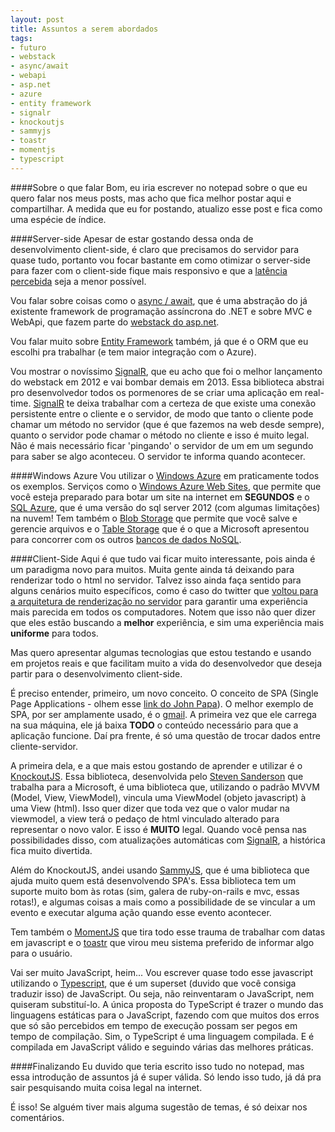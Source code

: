 ```yaml
---
layout: post
title: Assuntos a serem abordados
tags:
- futuro
- webstack
- async/await
- webapi
- asp.net
- azure
- entity framework
- signalr
- knockoutjs
- sammyjs
- toastr
- momentjs
- typescript
---
```


####Sobre o que falar
Bom, eu iria escrever no notepad sobre o que eu quero falar nos meus posts, mas acho que fica melhor postar aqui e compartilhar. A medida que eu for postando, atualizo esse post e fica como uma espécie de índice.<!--break-->

####Server-side
Apesar de estar gostando dessa onda de desenvolvimento client-side, é claro que precisamos do servidor para quase tudo, portanto vou focar bastante em como otimizar o server-side para fazer com o client-side fique mais responsivo e que a [latência percebida](http://www.codeofhonor.com/blog/reducing-perceived-latency) seja a menor possível.

Vou falar sobre coisas como o [async / await](http://msdn.microsoft.com/en-us/library/vstudio/hh191443.aspx), que é uma abstração do já existente framework de programação assíncrona do .NET e sobre MVC e WebApi, que fazem parte do [webstack do asp.net](http://aspnetwebstack.codeplex.com/).

Vou falar muito sobre [Entity Framework](http://entityframework.codeplex.com/) também, já que é o ORM que eu escolhi pra trabalhar (e tem maior integração com o Azure).

Vou mostrar o novíssimo [SignalR](http://www.asp.net/signalr), que eu acho que foi o melhor lançamento do webstack em 2012 e vai bombar demais em 2013. Essa biblioteca abstrai pro desenvolvedor todos os pormenores de se criar uma aplicação em real-time. [SignalR](http://www.asp.net/signalr) te deixa trabalhar com a certeza de que existe uma conexão persistente entre o cliente e o servidor, de modo que tanto o cliente pode chamar um método no servidor (que é que fazemos na web desde sempre), quanto o servidor pode chamar o método no cliente e isso é muito legal. Não é mais necessário ficar 'pingando' o servidor de um em um segundo para saber se algo aconteceu. O servidor te informa quando acontecer.

####Windows Azure
Vou utilizar o [Windows Azure](http://www.windowsazure.com) em praticamente todos os exemplos.
Serviços como o [Windows Azure Web Sites](http://www.windowsazure.com/home/features/web-sites/), que permite que você esteja preparado para botar um site na internet em **SEGUNDOS** e o [SQL Azure](http://www.windowsazure.com/pt-br/home/features/data-management/), que é uma versão do sql server 2012 (com algumas limitações) na nuvem!
Tem também o [Blob Storage](http://www.windowsazure.com/en-us/develop/net/how-to-guides/blob-storage/) que permite que você salve e gerencie arquivos e o [Table Storage](http://www.windowsazure.com/en-us/develop/net/how-to-guides/table-services/) que é o que a Microsoft apresentou para concorrer com os outros [bancos de dados NoSQL](http://nosql-database.org/).

####Client-Side
Aqui é que tudo vai ficar muito interessante, pois ainda é um paradigma novo para muitos. Muita gente ainda tá deixando para renderizar todo o html no servidor. Talvez isso ainda faça sentido para alguns cenários muito específicos, como é caso do twitter que [voltou para a arquitetura de renderização no servidor](http://engineering.twitter.com/2012/05/improving-performance-on-twittercom.html) para garantir uma experiência mais parecida em todos os computadores. Notem que isso não quer dizer que eles estão buscando a **melhor** experiência, e sim uma experiência mais **uniforme** para todos.

Mas quero apresentar algumas tecnologias que estou testando e usando em projetos reais e que facilitam muito a vida do desenvolvedor que deseja partir para o desenvolvimento client-side.

É preciso entender, primeiro, um novo conceito. O conceito de SPA (Single Page Applications - olhem esse [link do John Papa](http://www.johnpapa.net/building-single-page-apps-with-knockout-jquery-and-web-api-ndash-the-story-begins/)).
O melhor exemplo de SPA, por ser amplamente usado, é o [gmail](http://www.gmail.com). A primeira vez que ele carrega na sua máquina, ele já baixa **TODO** o conteúdo necessário para que a aplicação funcione. Daí pra frente, é só uma questão de trocar dados entre cliente-servidor. 

A primeira dela, e a que mais estou gostando de aprender e utilizar é o [KnockoutJS](http://knockoutjs.com/). Essa biblioteca, desenvolvida pelo [Steven Sanderson](https://twitter.com/stevensanderson) que trabalha para a Microsoft, é uma biblioteca que, utilizando o padrão MVVM (Model, View, ViewModel), vincula uma ViewModel (objeto javascript) à uma View (html). Isso quer dizer que toda vez que o valor mudar na viewmodel, a view terá o pedaço de html vinculado alterado para representar o novo valor. E isso é **MUITO** legal. Quando você pensa nas possibilidades disso, com atualizações automáticas com [SignalR](http://www.asp.net/signalr), a histórica fica muito divertida.

Além do KnockoutJS, andei usando [SammyJS](http://sammyjs.org/), que é uma biblioteca que ajuda muito quem está desenvolvendo SPA's. Essa biblioteca tem um suporte muito bom às rotas (sim, galera de ruby-on-rails e mvc, essas rotas!), e algumas coisas a mais como a possibilidade de se vincular a um evento e executar alguma ação quando esse evento acontecer.

Tem também o [MomentJS](http://momentjs.com/) que tira todo esse trauma de trabalhar com datas em javascript e o [toastr](https://github.com/CodeSeven/toastr) que virou meu sistema preferido de informar algo para o usuário.

Vai ser muito JavaScript, heim... Vou escrever quase todo esse javascript utilizando o [Typescript](http://www.typescriptlang.org/), que é um superset (duvido que você consiga traduzir isso) de JavaScript. Ou seja, não reinventaram o JavaScript, nem quiseram substituí-lo. A única proposta do TypeScript é trazer o mundo das linguagens estáticas para o JavaScript, fazendo com que muitos dos erros que só são percebidos em tempo de execução possam ser pegos em tempo de compilação. Sim, o TypeScript é uma linguagem compilada. E é compilada em JavaScript válido e seguindo várias das melhores práticas.

####Finalizando
Eu duvido que teria escrito isso tudo no notepad, mas essa introdução de assuntos já é super válida. Só lendo isso tudo, já dá pra sair pesquisando muita coisa legal na internet.

É isso! Se alguém tiver mais alguma sugestão de temas, é só deixar nos comentários.